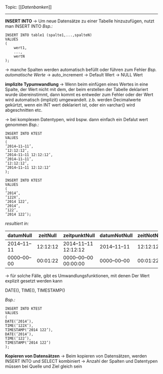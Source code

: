 Topic: [[*Datenbanken*]]
***

**INSERT INTO**
-> Um neue Datensätze zu einer Tabelle hinzuzufügen, nutzt man INSERT INTO 
*Bsp.:*
```
INSERT INTO table1 (spalte1,...,spalteN)
VALUES
(
	wert1,
	...,
	wertN
);
```

-> manche Spalten werden automatisch befüllt oder führen zum Fehler
*Bsp. automatische Werte*
	-> auto_increment
	-> Default Wert
	-> NULL Wert

**implizite Typumwandlung**
-> Wenn beim einfügen eines Wertes in eine Spalte, der Wert nicht mit dem, der beim erstellen der Tabelle deklariert wurde übereinstimmt, dann kommt es entweder zum Fehler oder der Wert wird automatisch (implizit) umgewandelt.
z.b. werden Decimalwerte gekürtzt, wenn ein INT wert deklariert ist, oder ein varchar() wird abgeschnitten etc. 

-> bei komplexen Datentypen, wird bspw. dann einfach ein Defalut wert genommen
*Bsp.:*
```
INSERT INTO KTEST 
VALUES 
(
’2014–11–11’, 
’12:12:12’, 
’2014–11–11 12:12:12’, 
’2014–11–11’, 
’12:12:12’, 
’2014–11–11 12:12:12’
);
 
INSERT INTO KTEST 
VALUES 
(
’2014’,
’122X’, 
’2014 122’, 
’2014’, 
’122’, 
’2014 122’);
```

*resultiert in:*

| datumNull  | zeitNull | zeitpunktNull       | datumNotNull | zeitNotNull | zeitpunktNotNull    |
| ---------- | -------- | ------------------- | ------------ | ----------- | ------------------- |
| 2014–11–11 | 12:12:12 | 2014–11–11 12:12:12 | 2014–11–11   | 12:12:12    | 2014–11–11 12:12:12 |
| 0000–00–00 | 00:01:22 | 0000–00–00 00:00:00 | 0000–00–00   | 00:01:22    | 0000–00–00 00:00:00 |

-> für solche Fälle, gibt es Umwandlungsfunktionen, mit denen Der Wert explizit gesetzt werden kann


DATE(), TIME(), TIMESTAMP()

*Bsp.:*
```
INSERT INTO KTEST 
VALUES 
(
DATE(’2014’), 
TIME(’122X’), 
TIMESTAMP(’2014 122’), 
DATE(’2014’), 
TIME(’122’), 
TIMESTAMP(’2014 122’)
);
```

**Kopieren von Datensätzen**
-> Beim kopieren von Datensätzen, werden INSERT INTO und SELECT kombiniert
-> Anzahl der Spalten und Datentypen müssen bei Quelle und Ziel gleich sein

